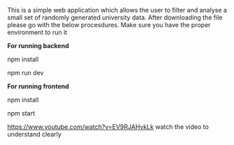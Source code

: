 This is a simple web application which allows the user to filter and analyse a small set of randomly generated university data.
After downloading the file please go with the below procesdures.
Make sure you have the proper environment to run it

**For running backend**

npm install


npm run dev

**For running frontend**

npm install


npm start

https://www.youtube.com/watch?v=EV9RJAHvkLk watch the video to understand clearly
